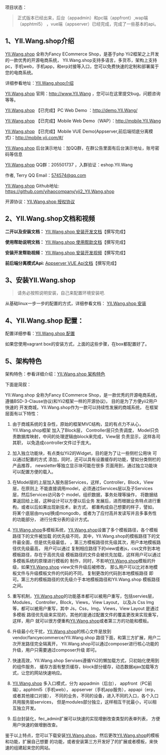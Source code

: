 

项目状态：

> 正式版本已经出来，后台（appadmin）和pc端（appfront）,wap端（apphtml5）
，vue端（appserver）已经完成，完成了一些基本的api。



1、YII.Wang.shop介绍
------------

[YII.Wang.shop](http://www.YII.Wang) 全称为Fancy ECommerce Shop，是基于php Yii2框架之上开发的一款优秀的开源电商系统，
YII.Wang.shop支持多语言，多货币，架构上支持pc，手机web，手机app，和erp对接等入口，您可以免费快速的定制和部署属于您的电商系统。

详细参看地址：[YII.Wang.shop介绍](http://www.YII.Wang/doc/YII.Wang.shop-guide/develop/cn-1.0/guide-YII.Wang.shop-about-description.html)

[YII.Wang.shop](http://www.YII.Wang) 官网：http://www.YII.Wang ，您可以在这里提交bug，问题咨询等等。

[YII.Wang.shop](http://www.YII.Wang) 【已完成】PC Web Demo ：http://demo.YII.Wang/

[YII.Wang.shop](http://www.YII.Wang) 【已完成】Mobile Web Demo（WAP）：http://mobile.YII.Wang

[YII.Wang.shop](http://www.YII.Wang) 【已完成】Mobile VUE Demo(Appserver,前后端彻底分离模式)：http://mobile.yii.com/#/

[YII.Wang.shop](http://www.YII.Wang) 后台演示地址：加QQ群，在群公告里面有后台演示地址，账号密码等信息

[YII.Wang.shop](http://www.YII.Wang) QQ群：205501737 ，入群验证：eshop.YII.Wang


作者, Terry QQ Email：574574@qq.com

[YII.Wang.shop](http://www.YII.Wang) Github地址: https://github.com/yihaocompany/yii2_YII.Wang.shop

开源协议：[YII.Wang.shop 授权协议](http://www.YII.Wang/license)

2、YII.Wang.shop文档和视频
------------

**二开以及安装文档：** [YII.Wang.shop 安装开发文档](http://www.YII.Wang/doc/YII.Wang.shop-guide/develop/cn-1.0/guide-README.html)【撰写完成】

**使用帮助说明文档：** [YII.Wang.shop 使用帮助文档](http://www.YII.Wang/doc/YII.Wang.shop-guide/instructions/cn-1.0/guide-README.html)【撰写完成】

**安装开发帮助视频：** [YII.Wang.shop 安装开发视频](http://www.YII.Wang/doc/YII.Wang.shop-guide/instructions/cn-1.0/guide-YII.Wang.shop_video_install.html)【撰写完成】

**前后端分离模式Api:** [Appserver VUE Api文档](http://www.YII.Wang/doc/YII.Wang.shop-guide/develop/cn-1.0/guide-YII.Wang.shop-server.html)【撰写完成】


3、安装YII.Wang.shop
------------

> 请务必按照说明安装，自己来配置环境安装吧.

从基础linux一步一步的配置的方式，详细参看文档： [YII.Wang.shop 安装](http://www.YII.Wang/doc/YII.Wang.shop-guide/develop/cn-1.0/guide-YII.Wang.shop-about-hand-install.html)


4、YII.Wang.shop 配置：
----------------

配置详细参看：[YII.Wang.shop 配置](http://www.YII.Wang/doc/YII.Wang.shop-guide/develop/cn-1.0/guide-YII.Wang.shop-about-config.html)

如果您使用vagrant box的安装方式，上面的这些步骤，在box都配置好了。

5、架构特色
-----------

架构特色：参看详细介绍：[YII.Wang.shop 架构特色](http://www.YII.Wang/doc/YII.Wang.shop-guide/develop/cn-1.0/guide-YII.Wang.shop-about-framework.html)

下面是简叙：

YII.Wang.shop 全称为Fancy ECommerce Shop，是一款优秀的开源电商系统，遵循BSD-3-Clause协议(和Yii2框架一样的开源协议)，
目的是为了方便yii2用户快速的
开发商城，YII.Wang.shop作为一款可以持续性发展的商城系统，
在框架层面有以下特性：

1. 由于商城系统的复杂性，原始的框架MVC结构，显的有点力不从心，YII.Wang.shop框架
加入了Block层，
Controller层只负责调度， Model只负责数据库映射，中间的处理逻辑由block来完成，View层
负责显示，这样各司其职， 以免造成controller文件过于庞大。

2. 加入独立功能块，有点类似Yii2的Widget，目的是为了让一些侧栏公用块
可以通过配置的方式
添加，同时，还可以具有设置缓存的功能，譬如分类侧栏的产品推荐，
newsletter等独立显示块可能在很多
页面用到，通过独立功能块可以配置方便的载入。

3. 在Model层的上层加入服务层Services，这样，Controller，Block，View 层，在原则上
不能直接调用model，必须通过Services层以及子Services层，然后Services访问各个
model，组织数据，事务处理等操作，
将数据结果返回给上层，这种设计可以方便以后业务
发展后，进而根据业务特点进行重构，或者以后如果出现新技术，新方式，
都重构成自己想要的样子，譬如，
将某个底层由mysql换成mongodb，或者为了应付高并发读写并且多事务性的功能部分，
进行分库分表的设计方式。

4. [YII.Wang.shop](http://www.YII.Wang)多模板系统，[YII.Wang.shop](http://www.YII.Wang)设置了多个模板路径，各个模板路径下的文件被加载
的优先级不同，其中，YII.Wang.shop的模板路径下的文件最全面，但是优先级最低，
，第三方模板路径优先级其次，用户本地模板路径优先级最高，
用户可以通过
复制相应路径下的view或者js，css文件到本地模板路径，存在于高优先级
模板路径的文件会被优先加载，这样用户可以通过多模板系统的原理进行模板的
制作，同时，不影响[YII.Wang.shop](http://www.YII.Wang)模板的升级，如果[YII.Wang.shop](http://www.YII.Wang) view文件升级后被修改，
那么用户可以比对本地模板文件与升级模板文件的代码的不同，
复制更改的代码到本地模板路径
即可。第三方的模板路径的优先级介于本地模板路径和YII.Wang.shop
模板路径之间。

5. 重写机制，[YII.Wang.shop](http://www.YII.Wang)的功能基本都可以被用户重写，包括servies层，Modules，
Controller，Block，Views，View Layout，
以及Js Css Img等，都可以被用户重写，其中 Js，Css，Img，Views，View Layout
 是通过多模板
路径优先级来实现的，其他的是通过配置文件的覆盖更改来实现重写，这样，用户
就可以很方便重构[YII.Wang.shop](http://www.YII.Wang)或者第三方的功能和模板。

6. 升级最小化干扰，[YII.Wang.shop](http://www.YII.Wang)的核心文件是放到vendor/fancyecommerce/YII.Wang.shop
路径下面，和第三方扩展，用户二次开发路径完全隔离开，
YII.Wang.shop可以通过composer进行核心功能的升级，用户只需要通过composer升级
即可。

7. 快速高效，YII.Wang.shop Servises遵循Yii2的懒加载方式，只初始化使用到的组件服务，
缓存方面有整页缓存，block部分缓存，动态数据ajax加载等方式，让您的网站快速响应。

8. [YII.Wang.shop](http://www.YII.Wang) 多入口模式，分为 appadmin（后台）， appfront（PC前端），apphtml5（手机web），
appserver（手机app服务），appapi（erp，或者其他接口对接），
不同的业务，不同的设备，进入不同的入口，各个入口共用服务层services，
但是modules部分独立，这样相互干扰最小，可以相互独立开发。

9. 后台封装化，fec_admin扩展可以快速的实现增删改查类型的表单列表，
方便用户快速的做增删改查。

鉴于以上特点，您可以下载安装[YII.Wang.shop](http://www.YII.Wang)，然后更改[YII.Wang.shop](http://www.YII.Wang)的模板和功能，扩展自己想要
的功能，或者安装第三方开发好了的扩展或者模板，来快速的组建起来您的网站。












